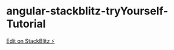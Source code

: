 # angular-stackblitz-tryYourself-Tutorial

[Edit on StackBlitz ⚡️](https://stackblitz.com/edit/angular-h3mjpx-mmkeyd)